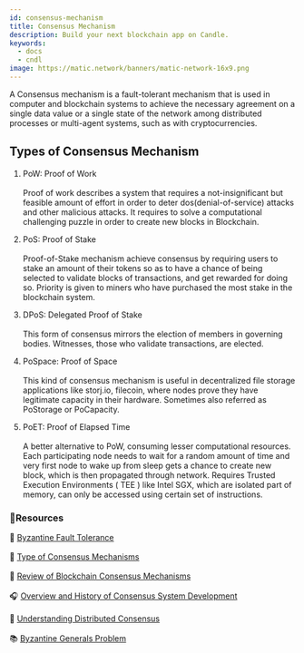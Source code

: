 ```yaml
---
id: consensus-mechanism
title: Consensus Mechanism
description: Build your next blockchain app on Candle.
keywords:
  - docs
  - cndl
image: https://matic.network/banners/matic-network-16x9.png 
---
```


A Consensus mechanism is a fault-tolerant mechanism that is used in computer and blockchain systems to achieve the necessary agreement on a single data value or a single state of the network among distributed processes or multi-agent systems, such as with cryptocurrencies.

## Types of Consensus Mechanism

1. PoW: Proof of Work <br></br>
Proof of work describes a system that requires a not-insignificant but feasible amount of effort in order to deter dos(denial-of-service) attacks and other malicious attacks. It requires to solve a computational challenging puzzle in order to create new blocks in Blockchain.

2. PoS: Proof of Stake <br></br>
Proof-of-Stake mechanism achieve consensus by requiring users to stake an amount of their tokens so as to have a chance of being selected to validate blocks of transactions, and get rewarded for doing so. Priority is given to miners who have purchased the most stake in the blockchain system.


3. DPoS: Delegated Proof of Stake <br></br>
This form of consensus mirrors the election of members in governing bodies. Witnesses, those who validate transactions, are elected.

4. PoSpace: Proof of Space <br></br>
This kind of consensus mechanism is useful in decentralized file storage applications like storj.io, filecoin, where nodes prove they have legitimate capacity in their hardware. Sometimes also referred as PoStorage or PoCapacity.

5. PoET: Proof of Elapsed Time <br></br>
A better alternative to PoW, consuming lesser computational resources. Each participating node needs to wait for a random amount of time and very first node to wake up from sleep gets a chance to create new block, which is then propagated through network. Requires Trusted Execution Environments ( TEE ) like Intel SGX, which are isolated part of memory, can only be accessed using certain set of instructions.

### **:scroll:Resources**

:page_facing_up: [Byzantine Fault Tolerance](https://medium.com/loom-network/understanding-blockchain-fundamentals-part-1-byzantine-fault-tolerance-245f46fe8419) <br></br>
:page_facing_up: [Type of Consensus Mechanisms](https://www.codementor.io/blog/consensus-algorithms-5lr8exfi0s#types-of-consensus-algorithms) <br></br>
:page_facing_up: [Review of Blockchain Consensus Mechanisms](https://blog.wavesplatform.com/review-of-blockchain-consensus-mechanisms-f575afae38f2) <br></br>
:headphones: [Overview and History of Consensus System Development](https://softwareengineeringdaily.com/2018/03/26/consensus-systems-with-ethan-buchman/) <br></br>
:green_book: [Understanding Distributed Consensus](https://medium.com/s/story/lets-take-a-crack-at-understanding-distributed-consensus-dad23d0dc95) <br></br>
:books: [Byzantine Generals Problem](https://en.wikipedia.org/wiki/Byzantine_fault#Byzantine_Generals'_Problem)